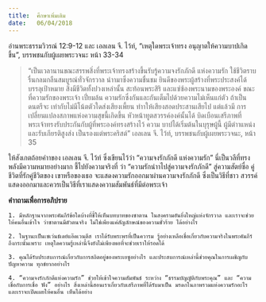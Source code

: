 ```yaml
---
title:  ศึกษาเพิ่มเติม
date:   06/04/2018
---
```


อ่านพระธรรมวิวรณ์ 12:9-12 และ เอลเลน จี. ไว้ท์, “เหตุใดพระเจ้าทรง อนุญาตให้ความบาปเกิดขึ้น”, บรรพชนกับผู้เผยพระวจนะ หน้า 33-34

> <p></p>
> “เป็นเวลานานขณะสรรพสิ่งที่พระเจ้าทรงสร้างขึ้นรับรู้ความจงรักภักดี แห่งความรัก ใช้ชีวิตราบรื่นกลมกลืนสมบูรณ์ทั่วจักรวาล นำามาซึ่งความชื่นชม ยินดีของพระผู้สร้างที่พระประสงค์ได้บรรลุเป้าหมาย สิ่งมีชีวิตทั้งปวงเหล่านั้น สะท้อนพระสิริ และแซ่ซ้องพระนามของพระองค์ ขณะที่ความรักของพระเจ้า เปี่ยมล้น ความรักซึ่งกันและกันเต็มไปด้วยความไม่เห็นแก่ตัว ถ้าเป็นดนตรีจะ เท่ากับไม่มีโน้ตตัวใดส่งเสียงเพี้ยน ทำาให้เสียงสอดประสานเสียไป แต่แล้วมี การเปลี่ยนแปลงสภาพแห่งความสุขนี้เกิดขึ้น หัวหน้าทูตสวรรค์องค์นั้นได้ บิดเบือนเสรีภาพที่พระเจ้าทรงรับประกันกับผู้ที่พระองค์ทรงสร้างไว้ ความ บาปได้เริ่มต้นในบุรุษผู้นี้ ผู้มีตำาแหน่ง และรับเกียรติสูงส่ง เป็นรองแต่พระคริสต์” เอลเลน จี. ไว้ท์, บรรพชนกับผู้เผยพระวจนะ, หน้า 35

ให้สังเกตถ้อยคำาของ เอลเลน จี. ไว้ท์ ซึ่งเขียนไว้ว่า “ความจงรักภักดี แห่งความรัก” นี่เป็นวลีที่ทรงพลังมีความหมายอย่างมาก ชี้ไปยังความจริงที่ ว่า “ความรักนำาไปสู่ความจงรักภักดี” สู่ความสัตย์ซื่อ คู่ชีวิตที่รักคู่ชีวิตของ เขาหรือของเธอ จะแสดงความรักออกมาผ่านความจงรักภักดี ซึ่งเป็นวิธีที่ชาว สวรรค์แสดงออกมาและควรเป็นวิธีที่เราแสดงความสัมพันธ์ที่มีต่อพระเจ้า

**คำาถามเพื่อการอภิปราย**

`1.	มีหลักฐานจากพระคัมภีร์ข้อใดบ้างที่ชี้ให้เห็นบทบาทของซาตาน ในสงครามอันยิ่งใหญ่แห่งจักรวาล และเราจะช่วยให้คนอื่นเข้าใจ ว่าซาตานมีตัวตนจริง ไม่ใช่เพียงแค่สัญลักษณ์ของความชั่วร้าย ได้อย่างไร`

`2.	ในฐานะเป็นเซเว่นธ์เดย์แอ๊ดเวนตีส เราได้รับพระพรที่เป็นควารม รู้อย่างเหลือเชื่อเกี่ยวกับความจริงในพระคัมภีร์ ถึงกระนั้นเพราะ เหตุใดความรู้เหล่านี้จึงยังไม่เพียงพอที่จะช่วยเราให้รอดได้`

`3.	คุณได้รับประสบการณ์เกี่ยวกับการสถิตอยู่ของพระเยซูอย่างไร และประสบการณ์เหล่านี้ช่วยคุณในการเผชิญกับปัญหาความ ทุกข์ยากอย่างไร`

`4.	“ความจงรักภักดีแห่งความรัก” ช่วยให้เข้าใจความสัมพันธ์ ระหว่าง “ธรรมบัญญัติกับพระคุณ” และ “ความเชื่อกับการเชื่อ ฟัง” อย่างไร สิ่งเหล่านี้สอนเราเกี่ยวกับเสรีภาพที่ได้รับมาเป็น มรดกในภาพรวมแห่งความรักอะไร และเราจะเปิดเผยให้คนอื่น เห็นได้อย่าง`